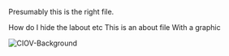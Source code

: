 <!--
layout: page
title: "About"
permalink: /About
-->



Presumably this is the right file.

How do I hide the labout etc
This is an about file
With a graphic

![CIOV-Background](https://github.com/user-attachments/assets/b3003f4b-6fe3-47ec-bf4b-26e0f3745dd3)